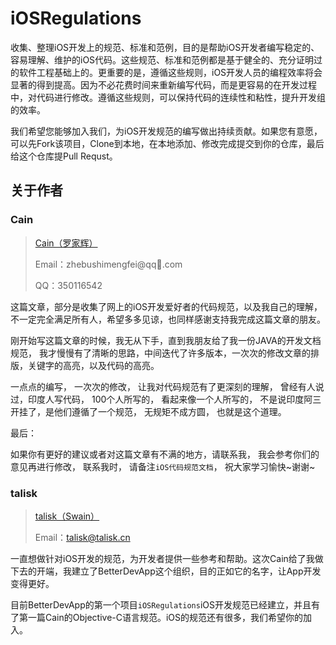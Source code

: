 # iOSRegulations

收集、整理iOS开发上的规范、标准和范例，目的是帮助iOS开发者编写稳定的、容易理解、维护的iOS代码。这些规范、标准和范例都是基于健全的、充分证明过的软件工程基础上的。更重要的是，遵循这些规则，iOS开发人员的编程效率将会显著的得到提高。因为不必花费时间来重新编写代码，而是更容易的在开发过程中，对代码进行修改。遵循这些规则，可以保持代码的连续性和粘性，提升开发组的效率。

我们希望您能够加入我们，为iOS开发规范的编写做出持续贡献。如果您有意愿，可以先Fork该项目，Clone到本地，在本地添加、修改完成提交到你的仓库，最后给这个仓库提Pull Requst。

## 关于作者

### Cain

> [Cain（罗家辉）](https://github。com/CainRun)
>
> Email：zhebushimengfei@qq.com
>
> QQ：350116542

这篇文章，部分是收集了网上的iOS开发爱好者的代码规范，以及我自己的理解，不一定完全满足所有人，希望多多见谅，也同样感谢支持我完成这篇文章的朋友。

刚开始写这篇文章的时候，我无从下手，直到我朋友给了我一份JAVA的开发文档规范， 我才慢慢有了清晰的思路，中间迭代了许多版本，一次次的修改文章的排版，关键字的高亮，以及代码的高亮。

一点点的编写， 一次次的修改， 让我对代码规范有了更深刻的理解， 曾经有人说过，印度人写代码， 100个人所写的， 看起来像一个人所写的， 不是说印度阿三开挂了，是他们遵循了一个规范， 无规矩不成方圆， 也就是这个道理。

最后：

如果你有更好的建议或者对这篇文章有不满的地方，请联系我， 我会参考你们的意见再进行修改， 联系我时， 请备注`iOS代码规范文档`， 祝大家学习愉快~谢谢~

### talisk

> [talisk（Swain）](http://www.talisk.cn)
>
> Email：talisk@talisk.cn

一直想做针对iOS开发的规范，为开发者提供一些参考和帮助。这次Cain给了我做下去的开端，我建立了BetterDevApp这个组织，目的正如它的名字，让App开发变得更好。

目前BetterDevApp的第一个项目`iOSRegulations`iOS开发规范已经建立，并且有了第一篇Cain的Objective-C语言规范。iOS的规范还有很多，我们希望你的加入。